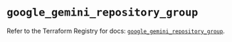 # `google_gemini_repository_group`

Refer to the Terraform Registry for docs: [`google_gemini_repository_group`](https://registry.terraform.io/providers/hashicorp/google-beta/6.23.0/docs/resources/google_gemini_repository_group).
